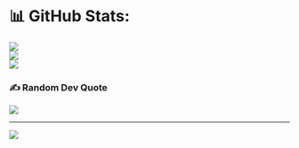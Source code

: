 
# 📊 GitHub Stats:
![](https://github-readme-stats.vercel.app/api?username=Sh33hab&theme=radical&hide_border=false&include_all_commits=true&count_private=false)<br/>
![](https://github-readme-streak-stats.herokuapp.com/?user=Sh33hab&theme=radical&hide_border=false)<br/>
![](https://github-readme-stats.vercel.app/api/top-langs/?username=Sh33hab&theme=radical&hide_border=false&include_all_commits=true&count_private=false&layout=compact)

### ✍️ Random Dev Quote
![](https://quotes-github-readme.vercel.app/api?type=horizontal&theme=radical)



---
[![](https://visitcount.itsvg.in/api?id=Sh33hab&icon=2&color=3)](https://visitcount.itsvg.in)

<!-- Proudly created with GPRM ( https://gprm.itsvg.in ) -->

<!---
Sh33hab/Sh33hab is a ✨ special ✨ repository because its `README.md` (this file) appears on your GitHub profile.
You can click the Preview link to take a look at your changes.
--->
